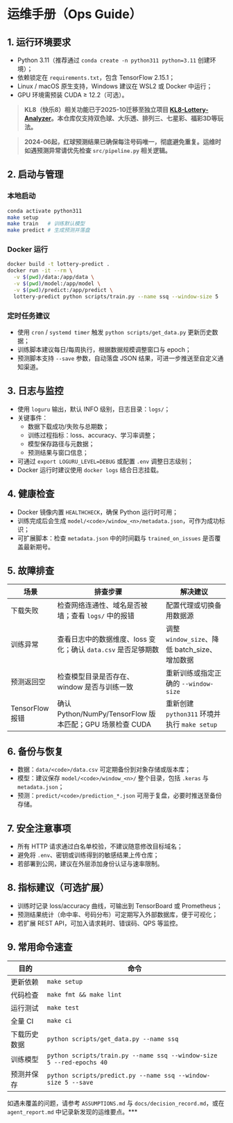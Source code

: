 # 运维手册（Ops Guide）

## 1. 运行环境要求
- Python 3.11（推荐通过 `conda create -n python311 python=3.11` 创建环境）；
- 依赖锁定在 `requirements.txt`，包含 TensorFlow 2.15.1；
- Linux / macOS 原生支持，Windows 建议在 WSL2 或 Docker 中运行；
- GPU 环境需预装 CUDA ≥ 12.2（可选）。

> **KL8（快乐8）相关功能已于2025-10迁移至独立项目 [KL8-Lottery-Analyzer](https://github.com/KittenCN/kl8-lottery-analyzer)。本仓库仅支持双色球、大乐透、排列三、七星彩、福彩3D等玩法。**

> **2024-06起，红球预测结果已确保每注号码唯一，彻底避免重复。运维时如遇预测异常请优先检查 `src/pipeline.py` 相关逻辑。**

## 2. 启动与管理
### 本地启动
```bash
conda activate python311
make setup
make train   # 训练默认模型
make predict # 生成预测并落盘
```

### Docker 运行
```bash
docker build -t lottery-predict .
docker run -it --rm \
  -v $(pwd)/data:/app/data \
  -v $(pwd)/model:/app/model \
  -v $(pwd)/predict:/app/predict \
  lottery-predict python scripts/train.py --name ssq --window-size 5
```

### 定时任务建议
- 使用 `cron` / `systemd timer` 触发 `python scripts/get_data.py` 更新历史数据；
- 训练脚本建议每日/每周执行，根据数据规模调整窗口与 epoch；
- 预测脚本支持 `--save` 参数，自动落盘 JSON 结果，可进一步推送至自定义通知渠道。

## 3. 日志与监控
- 使用 `loguru` 输出，默认 INFO 级别，日志目录：`logs/`；
- 关键事件：
  - 数据下载成功/失败与总期数；
  - 训练过程指标：loss、accuracy、学习率调整；
  - 模型保存路径与元数据；
  - 预测结果与窗口信息；
- 可通过 `export LOGURU_LEVEL=DEBUG` 或配置 `.env` 调整日志级别；
- Docker 运行时建议使用 `docker logs` 结合日志挂载。

## 4. 健康检查
- Docker 镜像内置 `HEALTHCHECK`，确保 Python 运行时可用；
- 训练完成后会生成 `model/<code>/window_<n>/metadata.json`，可作为成功标识；
- 可扩展脚本：检查 `metadata.json` 中的时间戳与 `trained_on_issues` 是否覆盖最新期号。

## 5. 故障排查
| 场景 | 排查步骤 | 解决建议 |
| ---- | -------- | -------- |
| 下载失败 | 检查网络连通性、域名是否被墙；查看 `logs/` 中的报错 | 配置代理或切换备用数据源 |
| 训练异常 | 查看日志中的数据维度、loss 变化；确认 `data.csv` 是否足够期数 | 调整 `window_size`、降低 batch_size、增加数据 |
| 预测返回空 | 检查模型目录是否存在、window 是否与训练一致 | 重新训练或指定正确的 `--window-size` |
| TensorFlow 报错 | 确认 Python/NumPy/TensorFlow 版本匹配；GPU 场景检查 CUDA | 重新创建 `python311` 环境并执行 `make setup` |

## 6. 备份与恢复
- 数据：`data/<code>/data.csv` 可定期备份到对象存储或版本库；
- 模型：建议保存 `model/<code>/window_<n>/` 整个目录，包括 `.keras` 与 `metadata.json`；
- 预测：`predict/<code>/prediction_*.json` 可用于复盘，必要时推送至备份存储。

## 7. 安全注意事项
- 所有 HTTP 请求通过白名单校验，不建议随意修改目标域名；
- 避免将 `.env`、密钥或训练得到的敏感结果上传仓库；
- 若部署到公网，建议在外层添加身份认证与速率限制。

## 8. 指标建议（可选扩展）
- 训练时记录 loss/accuracy 曲线，可输出到 TensorBoard 或 Prometheus；
- 预测结果统计（命中率、号码分布）可定期写入外部数据库，便于可视化；
- 若扩展 REST API，可加入请求耗时、错误码、QPS 等监控。

## 9. 常用命令速查
| 目的 | 命令 |
| ---- | ---- |
| 更新依赖 | `make setup` |
| 代码检查 | `make fmt && make lint` |
| 运行测试 | `make test` |
| 全量 CI | `make ci` |
| 下载历史数据 | `python scripts/get_data.py --name ssq` |
| 训练模型 | `python scripts/train.py --name ssq --window-size 5 --red-epochs 40` |
| 预测并保存 | `python scripts/predict.py --name ssq --window-size 5 --save` |

如遇未覆盖的问题，请参考 `ASSUMPTIONS.md` 与 `docs/decision_record.md`，或在 `agent_report.md` 中记录新发现的运维要点。***
